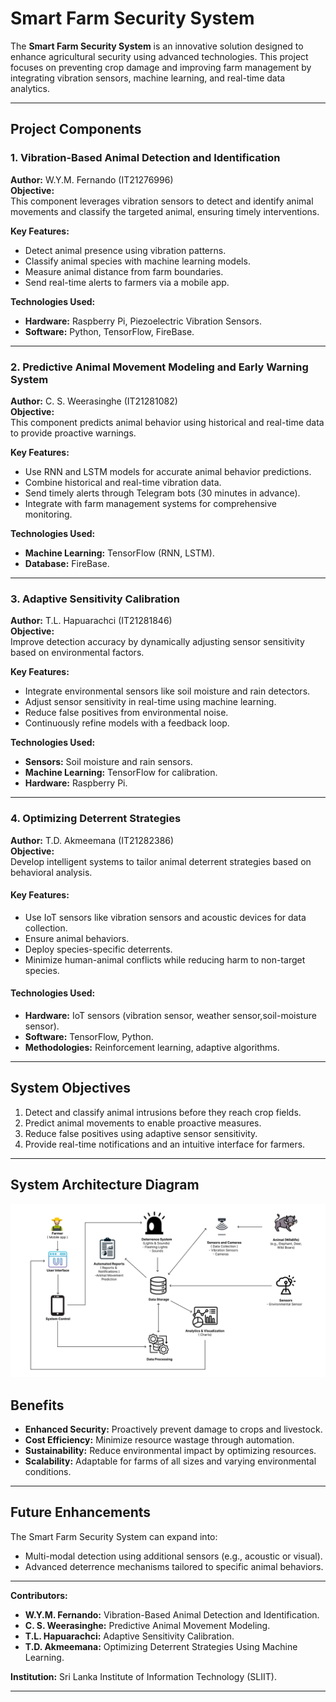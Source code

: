 # Smart Farm Security System

The **Smart Farm Security System** is an innovative solution designed to enhance agricultural security using advanced technologies. This project focuses on preventing crop damage and improving farm management by integrating vibration sensors, machine learning, and real-time data analytics.

---

## Project Components

### 1. Vibration-Based Animal Detection and Identification  
**Author:** W.Y.M. Fernando (IT21276996)  
**Objective:**  
This component leverages vibration sensors to detect and identify animal movements and classify the targeted animal, ensuring timely interventions.  

**Key Features:**  
- Detect animal presence using vibration patterns.  
- Classify animal species with machine learning models.  
- Measure animal distance from farm boundaries.  
- Send real-time alerts to farmers via a mobile app.  

**Technologies Used:**  
- **Hardware:** Raspberry Pi, Piezoelectric Vibration Sensors.  
- **Software:** Python, TensorFlow, FireBase.

---

### 2. Predictive Animal Movement Modeling and Early Warning System  
**Author:** C. S. Weerasinghe (IT21281082)  
**Objective:**  
This component predicts animal behavior using historical and real-time data to provide proactive warnings.  

**Key Features:**  
- Use RNN and LSTM models for accurate animal behavior predictions.  
- Combine historical and real-time vibration data.  
- Send timely alerts through Telegram bots (30 minutes in advance).  
- Integrate with farm management systems for comprehensive monitoring.  

**Technologies Used:**  
- **Machine Learning:** TensorFlow (RNN, LSTM).  
- **Database:** FireBase.  

---

### 3. Adaptive Sensitivity Calibration  
**Author:** T.L. Hapuarachci (IT21281846)  
**Objective:**  
Improve detection accuracy by dynamically adjusting sensor sensitivity based on environmental factors.  

**Key Features:**  
- Integrate environmental sensors like soil moisture and rain detectors.  
- Adjust sensor sensitivity in real-time using machine learning.  
- Reduce false positives from environmental noise.  
- Continuously refine models with a feedback loop.  

**Technologies Used:**  
- **Sensors:** Soil moisture and rain sensors.  
- **Machine Learning:** TensorFlow for calibration.  
- **Hardware:** Raspberry Pi.

---

### 4. Optimizing Deterrent Strategies 
**Author:** T.D. Akmeemana (IT21282386)  
**Objective:**  
Develop intelligent systems to tailor animal deterrent strategies based on behavioral analysis.

#### Key Features:
- Use IoT sensors like vibration sensors and acoustic devices for data collection.
- Ensure animal behaviors.
- Deploy species-specific deterrents.
- Minimize human-animal conflicts while reducing harm to non-target species.

#### Technologies Used:
- **Hardware:** IoT sensors (vibration sensor, weather sensor,soil-moisture sensor).
- **Software:** TensorFlow, Python.
- **Methodologies:** Reinforcement learning, adaptive algorithms.

---



## System Objectives

1. Detect and classify animal intrusions before they reach crop fields.
2. Predict animal movements to enable proactive measures.
3. Reduce false positives using adaptive sensor sensitivity.
4. Provide real-time notifications and an intuitive interface for farmers.

---

## System Architecture Diagram


![Screenshot 1](/images/diagram.png)

## Benefits

- **Enhanced Security:** Proactively prevent damage to crops and livestock.  
- **Cost Efficiency:** Minimize resource wastage through automation.  
- **Sustainability:** Reduce environmental impact by optimizing resources.  
- **Scalability:** Adaptable for farms of all sizes and varying environmental conditions.

---

## Future Enhancements

The Smart Farm Security System can expand into:
- Multi-modal detection using additional sensors (e.g., acoustic or visual).
- Advanced deterrence mechanisms tailored to specific animal behaviors.

---

**Contributors:**  
- **W.Y.M. Fernando:** Vibration-Based Animal Detection and Identification.  
- **C. S. Weerasinghe:** Predictive Animal Movement Modeling.  
- **T.L. Hapuarachci:** Adaptive Sensitivity Calibration.
- **T.D. Akmeemana:** Optimizing Deterrent Strategies Using Machine Learning.


**Institution:** Sri Lanka Institute of Information Technology (SLIIT).

---

